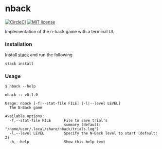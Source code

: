 # nback

[![CircleCI](https://circleci.com/gh/mujx/nback.svg?style=svg)](https://circleci.com/gh/mujx/nback)
[![MIT license](https://img.shields.io/badge/license-MIT-blue.svg)](LICENSE)

Implementation of the n-back game with a terminal UI.

### Installation

Install [stack](https://docs.haskellstack.org/en/stable/README/) and run the following

```bash
stack install
```

### Usage

```
$ nback --help

nback :: v0.1.0

Usage: nback [-f|--stat-file FILE] [-l|--level LEVEL]
  The N-Back game

Available options:
  -f,--stat-file FILE      File to save trial's
                           summary (default: "/home/user/.local/share/nback/trials.log")
  -l,--level LEVEL         Specify the N-Back level to start (default: 2)
  -h,--help                Show this help text
```

